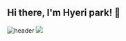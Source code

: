 ## Hi there, I'm Hyeri park! 👋

![header](https://capsule-render.vercel.app/api?type=waving&color=#FF6347&height=300&height=300&section=header&text=hyeri%20world&fontSize=90)
<img src="https://img.shields.io/badge/Python-3766AB?style=flat-square&logo=Python&logoColor=white"/></a>

